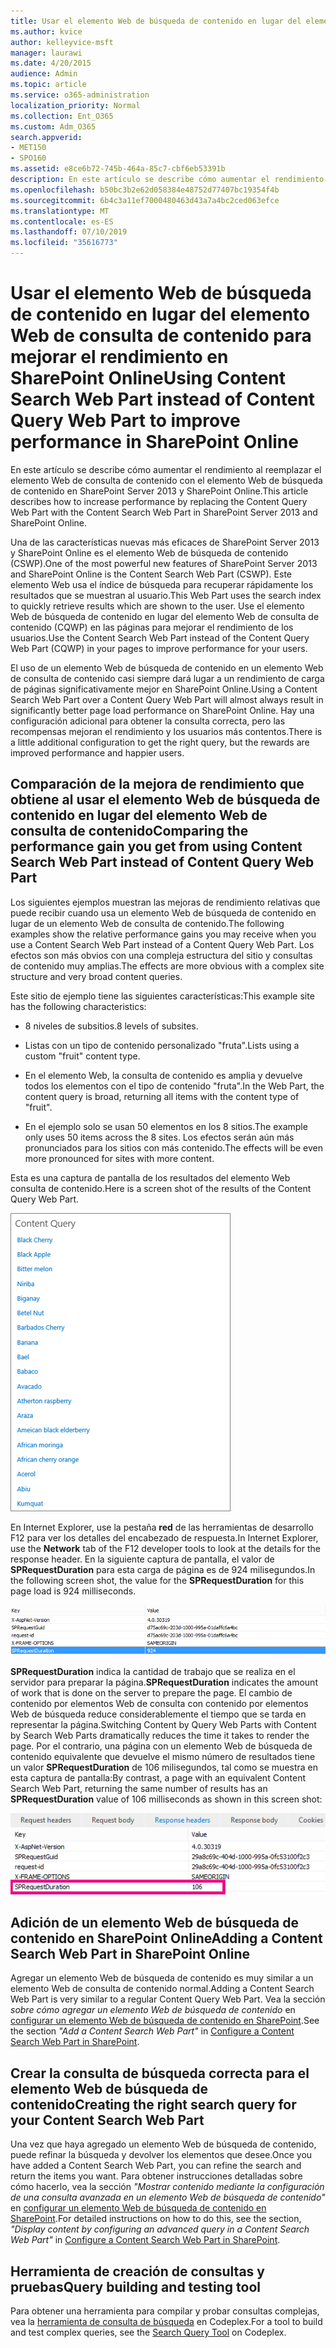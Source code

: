 ```yaml
---
title: Usar el elemento Web de búsqueda de contenido en lugar del elemento Web de consulta de contenido para mejorar el rendimiento en SharePoint Online
ms.author: kvice
author: kelleyvice-msft
manager: laurawi
ms.date: 4/20/2015
audience: Admin
ms.topic: article
ms.service: o365-administration
localization_priority: Normal
ms.collection: Ent_O365
ms.custom: Adm_O365
search.appverid:
- MET150
- SPO160
ms.assetid: e8ce6b72-745b-464a-85c7-cbf6eb53391b
description: En este artículo se describe cómo aumentar el rendimiento al reemplazar el elemento Web de consulta de contenido con el elemento Web de búsqueda de contenido en SharePoint Server 2013 y SharePoint Online.
ms.openlocfilehash: b50bc3b2e62d058384e48752d77407bc19354f4b
ms.sourcegitcommit: 6b4c3a11ef7000480463d43a7a4bc2ced063efce
ms.translationtype: MT
ms.contentlocale: es-ES
ms.lasthandoff: 07/10/2019
ms.locfileid: "35616773"
---
```

# <a name="using-content-search-web-part-instead-of-content-query-web-part-to-improve-performance-in-sharepoint-online"></a><span data-ttu-id="71e5d-103">Usar el elemento Web de búsqueda de contenido en lugar del elemento Web de consulta de contenido para mejorar el rendimiento en SharePoint Online</span><span class="sxs-lookup"><span data-stu-id="71e5d-103">Using Content Search Web Part instead of Content Query Web Part to improve performance in SharePoint Online</span></span>

<span data-ttu-id="71e5d-104">En este artículo se describe cómo aumentar el rendimiento al reemplazar el elemento Web de consulta de contenido con el elemento Web de búsqueda de contenido en SharePoint Server 2013 y SharePoint Online.</span><span class="sxs-lookup"><span data-stu-id="71e5d-104">This article describes how to increase performance by replacing the Content Query Web Part with the Content Search Web Part in SharePoint Server 2013 and SharePoint Online.</span></span>
  
<span data-ttu-id="71e5d-105">Una de las características nuevas más eficaces de SharePoint Server 2013 y SharePoint Online es el elemento Web de búsqueda de contenido (CSWP).</span><span class="sxs-lookup"><span data-stu-id="71e5d-105">One of the most powerful new features of SharePoint Server 2013 and SharePoint Online is the Content Search Web Part (CSWP).</span></span> <span data-ttu-id="71e5d-106">Este elemento Web usa el índice de búsqueda para recuperar rápidamente los resultados que se muestran al usuario.</span><span class="sxs-lookup"><span data-stu-id="71e5d-106">This Web Part uses the search index to quickly retrieve results which are shown to the user.</span></span> <span data-ttu-id="71e5d-107">Use el elemento Web de búsqueda de contenido en lugar del elemento Web de consulta de contenido (CQWP) en las páginas para mejorar el rendimiento de los usuarios.</span><span class="sxs-lookup"><span data-stu-id="71e5d-107">Use the Content Search Web Part instead of the Content Query Web Part (CQWP) in your pages to improve performance for your users.</span></span>
  
<span data-ttu-id="71e5d-108">El uso de un elemento Web de búsqueda de contenido en un elemento Web de consulta de contenido casi siempre dará lugar a un rendimiento de carga de páginas significativamente mejor en SharePoint Online.</span><span class="sxs-lookup"><span data-stu-id="71e5d-108">Using a Content Search Web Part over a Content Query Web Part will almost always result in significantly better page load performance on SharePoint Online.</span></span> <span data-ttu-id="71e5d-109">Hay una configuración adicional para obtener la consulta correcta, pero las recompensas mejoran el rendimiento y los usuarios más contentos.</span><span class="sxs-lookup"><span data-stu-id="71e5d-109">There is a little additional configuration to get the right query, but the rewards are improved performance and happier users.</span></span>
  
## <a name="comparing-the-performance-gain-you-get-from-using-content-search-web-part-instead-of-content-query-web-part"></a><span data-ttu-id="71e5d-110">Comparación de la mejora de rendimiento que obtiene al usar el elemento Web de búsqueda de contenido en lugar del elemento Web de consulta de contenido</span><span class="sxs-lookup"><span data-stu-id="71e5d-110">Comparing the performance gain you get from using Content Search Web Part instead of Content Query Web Part</span></span>

<span data-ttu-id="71e5d-111">Los siguientes ejemplos muestran las mejoras de rendimiento relativas que puede recibir cuando usa un elemento Web de búsqueda de contenido en lugar de un elemento Web de consulta de contenido.</span><span class="sxs-lookup"><span data-stu-id="71e5d-111">The following examples show the relative performance gains you may receive when you use a Content Search Web Part instead of a Content Query Web Part.</span></span> <span data-ttu-id="71e5d-112">Los efectos son más obvios con una compleja estructura del sitio y consultas de contenido muy amplias.</span><span class="sxs-lookup"><span data-stu-id="71e5d-112">The effects are more obvious with a complex site structure and very broad content queries.</span></span>
  
<span data-ttu-id="71e5d-113">Este sitio de ejemplo tiene las siguientes características:</span><span class="sxs-lookup"><span data-stu-id="71e5d-113">This example site has the following characteristics:</span></span>
  
- <span data-ttu-id="71e5d-114">8 niveles de subsitios.</span><span class="sxs-lookup"><span data-stu-id="71e5d-114">8 levels of subsites.</span></span>
    
- <span data-ttu-id="71e5d-115">Listas con un tipo de contenido personalizado "fruta".</span><span class="sxs-lookup"><span data-stu-id="71e5d-115">Lists using a custom "fruit" content type.</span></span>
    
- <span data-ttu-id="71e5d-116">En el elemento Web, la consulta de contenido es amplia y devuelve todos los elementos con el tipo de contenido "fruta".</span><span class="sxs-lookup"><span data-stu-id="71e5d-116">In the Web Part, the content query is broad, returning all items with the content type of "fruit".</span></span>
    
- <span data-ttu-id="71e5d-117">En el ejemplo solo se usan 50 elementos en los 8 sitios.</span><span class="sxs-lookup"><span data-stu-id="71e5d-117">The example only uses 50 items across the 8 sites.</span></span> <span data-ttu-id="71e5d-118">Los efectos serán aún más pronunciados para los sitios con más contenido.</span><span class="sxs-lookup"><span data-stu-id="71e5d-118">The effects will be even more pronounced for sites with more content.</span></span>
    
<span data-ttu-id="71e5d-119">Esta es una captura de pantalla de los resultados del elemento Web consulta de contenido.</span><span class="sxs-lookup"><span data-stu-id="71e5d-119">Here is a screen shot of the results of the Content Query Web Part.</span></span>
  
![Gráfico que muestra la consulta de contenido del elemento web](media/b3d41f20-dfe5-46ed-9c0a-31057e82de33.png)
  
<span data-ttu-id="71e5d-121">En Internet Explorer, use la pestaña **red** de las herramientas de desarrollo F12 para ver los detalles del encabezado de respuesta.</span><span class="sxs-lookup"><span data-stu-id="71e5d-121">In Internet Explorer, use the **Network** tab of the F12 developer tools to look at the details for the response header.</span></span> <span data-ttu-id="71e5d-122">En la siguiente captura de pantalla, el valor de **SPRequestDuration** para esta carga de página es de 924 milisegundos.</span><span class="sxs-lookup"><span data-stu-id="71e5d-122">In the following screen shot, the value for the **SPRequestDuration** for this page load is 924 milliseconds.</span></span> 
  
![Captura de pantalla que muestra la duración de la solicitud de 924](media/343571f2-a249-4de2-bc11-2cee93498aea.png)
  
 <span data-ttu-id="71e5d-124">**SPRequestDuration** indica la cantidad de trabajo que se realiza en el servidor para preparar la página.</span><span class="sxs-lookup"><span data-stu-id="71e5d-124">**SPRequestDuration** indicates the amount of work that is done on the server to prepare the page.</span></span> <span data-ttu-id="71e5d-125">El cambio de contenido por elementos Web de consulta con contenido por elementos Web de búsqueda reduce considerablemente el tiempo que se tarda en representar la página.</span><span class="sxs-lookup"><span data-stu-id="71e5d-125">Switching Content by Query Web Parts with Content by Search Web Parts dramatically reduces the time it takes to render the page.</span></span> <span data-ttu-id="71e5d-126">Por el contrario, una página con un elemento Web de búsqueda de contenido equivalente que devuelve el mismo número de resultados tiene un valor **SPRequestDuration** de 106 milisegundos, tal como se muestra en esta captura de pantalla:</span><span class="sxs-lookup"><span data-stu-id="71e5d-126">By contrast, a page with an equivalent Content Search Web Part, returning the same number of results has an **SPRequestDuration** value of 106 milliseconds as shown in this screen shot:</span></span> 
  
![Captura de pantalla que muestra la duración de la solicitud de 106](media/b46387ac-660d-4e5e-a11c-cc430e912962.png)
  
## <a name="adding-a-content-search-web-part-in-sharepoint-online"></a><span data-ttu-id="71e5d-128">Adición de un elemento Web de búsqueda de contenido en SharePoint Online</span><span class="sxs-lookup"><span data-stu-id="71e5d-128">Adding a Content Search Web Part in SharePoint Online</span></span>

<span data-ttu-id="71e5d-129">Agregar un elemento Web de búsqueda de contenido es muy similar a un elemento Web de consulta de contenido normal.</span><span class="sxs-lookup"><span data-stu-id="71e5d-129">Adding a Content Search Web Part is very similar to a regular Content Query Web Part.</span></span> <span data-ttu-id="71e5d-130">Vea la sección *sobre cómo agregar un elemento Web de búsqueda de contenido* en [configurar un elemento Web de búsqueda de contenido en SharePoint](https://support.office.com/article/Configure-a-Content-Search-Web-Part-in-SharePoint-0dc16de1-dbe4-462b-babb-bf8338c36c9a).</span><span class="sxs-lookup"><span data-stu-id="71e5d-130">See the section  *"Add a Content Search Web Part"*  in [Configure a Content Search Web Part in SharePoint](https://support.office.com/article/Configure-a-Content-Search-Web-Part-in-SharePoint-0dc16de1-dbe4-462b-babb-bf8338c36c9a).</span></span>
  
## <a name="creating-the-right-search-query-for-your-content-search-web-part"></a><span data-ttu-id="71e5d-131">Crear la consulta de búsqueda correcta para el elemento Web de búsqueda de contenido</span><span class="sxs-lookup"><span data-stu-id="71e5d-131">Creating the right search query for your Content Search Web Part</span></span>

<span data-ttu-id="71e5d-132">Una vez que haya agregado un elemento Web de búsqueda de contenido, puede refinar la búsqueda y devolver los elementos que desee.</span><span class="sxs-lookup"><span data-stu-id="71e5d-132">Once you have added a Content Search Web Part, you can refine the search and return the items you want.</span></span> <span data-ttu-id="71e5d-133">Para obtener instrucciones detalladas sobre cómo hacerlo, vea la sección *"Mostrar contenido mediante la configuración de una consulta avanzada en un elemento Web de búsqueda de contenido"* en [configurar un elemento Web de búsqueda de contenido en SharePoint](https://support.office.com/article/Configure-a-Content-Search-Web-Part-in-SharePoint-0dc16de1-dbe4-462b-babb-bf8338c36c9a).</span><span class="sxs-lookup"><span data-stu-id="71e5d-133">For detailed instructions on how to do this, see the section,  *"Display content by configuring an advanced query in a Content Search Web Part"*  in [Configure a Content Search Web Part in SharePoint](https://support.office.com/article/Configure-a-Content-Search-Web-Part-in-SharePoint-0dc16de1-dbe4-462b-babb-bf8338c36c9a).</span></span>
  
## <a name="query-building-and-testing-tool"></a><span data-ttu-id="71e5d-134">Herramienta de creación de consultas y pruebas</span><span class="sxs-lookup"><span data-stu-id="71e5d-134">Query building and testing tool</span></span>

<span data-ttu-id="71e5d-135">Para obtener una herramienta para compilar y probar consultas complejas, vea la [herramienta de consulta de búsqueda](https://sp2013searchtool.codeplex.com/) en Codeplex.</span><span class="sxs-lookup"><span data-stu-id="71e5d-135">For a tool to build and test complex queries, see the [Search Query Tool](https://sp2013searchtool.codeplex.com/) on Codeplex.</span></span> 
  

